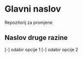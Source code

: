 # Glavni naslov
Repozitorij za promjene
## Naslov druge razine
[-] odabir opcije 1
[-] odabir opcije 2
